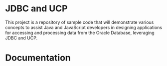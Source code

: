 # JDBC and UCP

This project is a repository of sample code that will demonstrate various concepts to assist  Java and JavaScript developers in designing applications for accessing and processing data from the Oracle Database, leveraging JDBC and UCP.

# Documentation 

